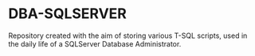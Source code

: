 # DBA-SQLSERVER
Repository created with the aim of storing various T-SQL scripts, used in the daily life of a SQLServer Database Administrator.
